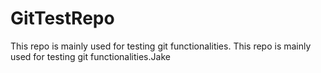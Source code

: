 # GitTestRepo
This repo is mainly used for testing git functionalities.
This repo is mainly used for testing git functionalities.Jake
